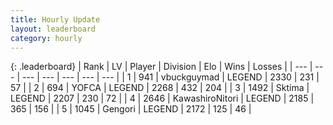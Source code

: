 ```yaml
---
title: Hourly Update
layout: leaderboard
category: hourly
---
```


{: .leaderboard}
| Rank | LV | Player | Division | Elo | Wins | Losses |
| --- | --- | --- | --- | --- | --- | --- |
| <span data-change="0">1</span> | 941 | <span title="ID: 418052">vbuckguymad</span> | LEGEND | <span data-change="0">2330</span> | <span data-change="0">231</span> | <span data-change="0">57</span> |
| <span data-change="0">2</span> | 694 | <span title="ID: 650820">YOFCA</span> | LEGEND | <span data-change="-8">2268</span> | <span data-change="2">432</span> | <span data-change="1">204</span> |
| <span data-change="0">3</span> | 1492 | <span title="ID: 353063">Sktima</span> | LEGEND | <span data-change="0">2207</span> | <span data-change="0">230</span> | <span data-change="0">72</span> |
| <span data-change="0">4</span> | 2646 | <span title="ID: 164871">KawashiroNitori</span> | LEGEND | <span data-change="5">2185</span> | <span data-change="1">365</span> | <span data-change="0">156</span> |
| <span data-change="0">5</span> | 1045 | <span title="ID: 294236">Gengori</span> | LEGEND | <span data-change="0">2172</span> | <span data-change="0">125</span> | <span data-change="0">46</span> |